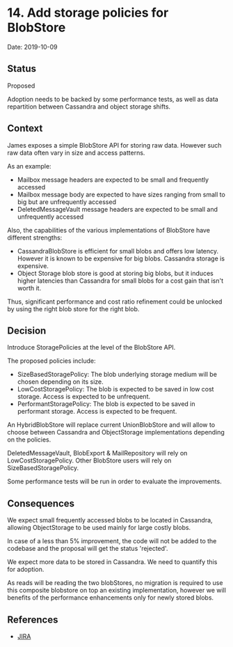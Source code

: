 # 14. Add storage policies for BlobStore

Date: 2019-10-09

## Status

Proposed

Adoption needs to be backed by some performance tests, as well as data repartition between Cassandra and object storage shifts.

## Context

James exposes a simple BlobStore API for storing raw data. However such raw data often vary in size and access patterns.

As an example:

 - Mailbox message headers are expected to be small and frequently accessed
 - Mailbox message body are expected to have sizes ranging from small to big but are unfrequently accessed
 - DeletedMessageVault message headers are expected to be small and unfrequently accessed

Also, the capabilities of the various implementations of BlobStore have different strengths:

 - CassandraBlobStore is efficient for small blobs and offers low latency. However it is known to be expensive for big blobs. Cassandra storage is expensive.
 - Object Storage blob store is good at storing big blobs, but it induces higher latencies than Cassandra for small blobs for a cost gain that isn't worth it.

Thus, significant performance and cost ratio refinement could be unlocked by using the right blob store for the right blob.

## Decision

Introduce StoragePolicies at the level of the BlobStore API.

The proposed policies include:

 - SizeBasedStoragePolicy: The blob underlying storage medium will be chosen depending on its size.
 - LowCostStoragePolicy: The blob is expected to be saved in low cost storage. Access is expected to be unfrequent.
 - PerformantStoragePolicy: The blob is expected to be saved in performant storage. Access is expected to be frequent.

An HybridBlobStore will replace current UnionBlobStore and will allow to choose between Cassandra and ObjectStorage implementations depending on the policies.

DeletedMessageVault, BlobExport & MailRepository will rely on LowCostStoragePolicy. Other BlobStore users will rely on SizeBasedStoragePolicy.

Some performance tests will be run in order to evaluate the improvements.

## Consequences

We expect small frequently accessed blobs to be located in Cassandra, allowing ObjectStorage to be used mainly for large costly blobs.

In case of a less than 5% improvement, the code will not be added to the codebase and the proposal will get the status 'rejected'.

We expect more data to be stored in Cassandra. We need to quantify this for adoption.

As reads will be reading the two blobStores, no migration is required to use this composite blobstore on top an existing implementation,
however we will benefits of the performance enhancements only for newly stored blobs.

## References

 - [JIRA](https://issues.apache.org/jira/browse/JAMES-2921)